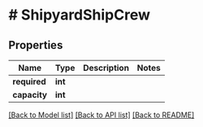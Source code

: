 # # ShipyardShipCrew

## Properties

Name | Type | Description | Notes
------------ | ------------- | ------------- | -------------
**required** | **int** |  |
**capacity** | **int** |  |

[[Back to Model list]](../../README.md#models) [[Back to API list]](../../README.md#endpoints) [[Back to README]](../../README.md)
